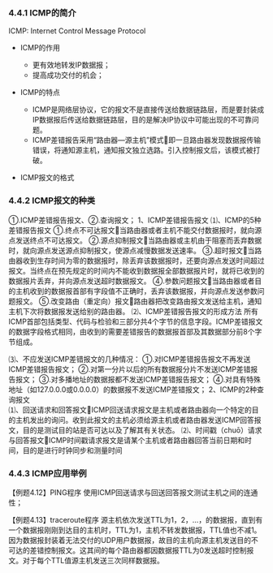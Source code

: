 ### 4.4.1 ICMP的简介

ICMP: Internet Control Message Protocol

* ICMP的作用 
  * 更有效地转发IP数据报； 
  * 提高成功交付的机会；

* ICMP的特点 
  * ICMP是网络层协议，它的报文不是直接传送给数据链路层，而是要封装成IP数据报后传送给数据链路层，目的是解决IP协议中可能出现的不可靠问题。
  * ICMP差错报告采用“路由器—源主机”模式即一旦路由器发现数据报传输错误，将通知源主机，通知报文独立选路。引入控制报文后，该模式被打破。
* ICMP报文的格式 

### 4.4.2 ICMP报文的种类

 ①.ICMP差错报告报文、②.查询报文；
1、ICMP差错报告报文
⑴、ICMP的5种差错报告报文 
①.终点不可达报文当路由器或者主机不能交付数据报时，就向源点发送终点不可达报文。
②.源点抑制报文当路由器或主机由于阻塞而丢弃数据时，就向源点发送源点抑制报文，使源点减慢数据发送速率。
③.超时报文当路由器收到生存时间为零的数据报时，除丢弃该数据报时，还要向源点发送时间超过报文。当终点在预先规定的时间内不能收到数据报全部数据报片时，就将已收到的数据报片丢弃，并向源点发送超时数据报文。
④.参数问题报文当路由器或者目的主机收到的数据报首部有字段值不正确时，丢弃该数据报，并向源点发送参数问题报文。
⑤.改变路由（重定向）报文路由器把改变路由报文发送给主机，通知主机下次将数据报发送给别的路由器。
⑵、ICMP差错报告报文的形成方法  所有ICMP首部包括类型、代码与检验和三部分共4个字节的信息字段。ICMP差错报文的数据字段格式相同，由收到的需要差错报告的数据报首部及其数据部分前8个字节组成。

⑶、不应发送ICMP差错报文的几种情况：
①.对ICMP差错报告报文不再发送ICMP差错报告报文；
②.对第一分片以后的所有数据报分片不发送ICMP差错报告报文；
③.对多播地址的数据报都不发送ICMP差错报告报文；
④.对具有特殊地址（如127.0.0.0或0.0.0.0）的数据报不发送ICMP差错报文；
2、ICMP的2种查询报文  
⑴、回送请求和回答报文ICMP回送请求报文是主机或者路由器向一个特定的目的主机发出的询问。收到此报文的主机必须给源主机或者路由器发送ICMP回答报文，目的是测试目的站是否可达以及了解其有关状态。
⑵、时间戳（chuō）请求与回答报文ICMP时间戳请求报文是请某个主机或者路由器回答当前日期和时间，目的是进行时钟同步和测量时间 

### 4.4.3 ICMP应用举例

【例题4.12】PING程序 使用ICMP回送请求与回送回答报文测试主机之间的连通性；

【例题4.13】traceroute程序 源主机依次发送TTL为1，2，…，的数据报，直到有一个数据报刚刚到达目的主机时，TTL为1，主机不转发数据报，TTL值也不减1。因为数据报封装着无法交付的UDP用户数据报，故目的主机向源主机发送目的不可达的差错控制报文。这其间的每个路由器都因数据报TTL为0发送超时控制报文。对于每个TTL值源主机发送三次同样数据报。



